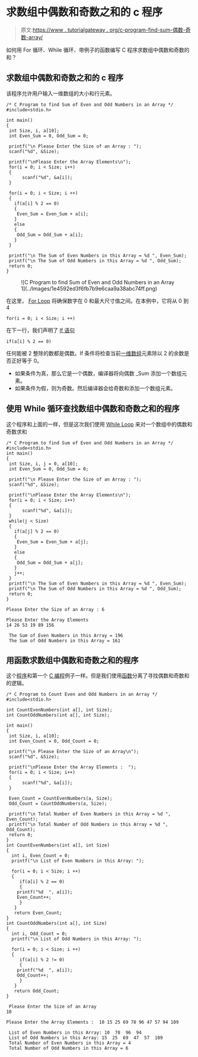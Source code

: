 # 求数组中偶数和奇数之和的 c 程序

> 原文:[https://www . tutorialgateway . org/c-program-find-sum-偶数-奇数-array/](https://www.tutorialgateway.org/c-program-find-sum-even-odd-numbers-array/)

如何用 For 循环、While 循环、带例子的函数编写 C 程序求数组中偶数和奇数的和？

## 求数组中偶数和奇数之和的 c 程序

该程序允许用户输入一维数组的大小和行元素。

```
/* C Program to find Sum of Even and Odd Numbers in an Array */
#include<stdio.h>

int main()
{
 int Size, i, a[10];
 int Even_Sum = 0, Odd_Sum = 0;

 printf("\n Please Enter the Size of an Array : ");
 scanf("%d", &Size);

 printf("\nPlease Enter the Array Elements\n");
 for(i = 0; i < Size; i++)
 {
      scanf("%d", &a[i]);
 }

 for(i = 0; i < Size; i ++)
 {
   if(a[i] % 2 == 0)
   {
 	Even_Sum = Even_Sum + a[i];
   }
   else
   {
 	Odd_Sum = Odd_Sum + a[i];
   }
 }

 printf("\n The Sum of Even Numbers in this Array = %d ", Even_Sum);
 printf("\n The Sum of Odd Numbers in this Array = %d ", Odd_Sum);
 return 0;
}
```

<figure class="wp-block-image">![C Program to find Sum of Even and Odd Numbers in an Array 1](../Images/1e4592ed3f6fb7b9e6caa9a38abc74ff.png)</figure>

在这里， [For Loop](https://www.tutorialgateway.org/for-loop-in-c-programming/) 将确保数字在 0 和最大尺寸值之间。在本例中，它将从 0 到 4

```
for(i = 0; i < Size; i ++)

```

在下一行，我们声明了 [If 语句](https://www.tutorialgateway.org/if-statement-in-c/ "If Statement in C")

```
if(a[i] % 2 == 0)
```

任何能被 2 整除的数都是偶数。If 条件将检查当前[一维数组](https://www.tutorialgateway.org/array-in-c/)元素除以 2 的余数是否正好等于 0。

*   如果条件为真，那么它是一个偶数，编译器将向偶数 _Sum 添加一个数组元素。
*   如果条件为假，则为奇数。然后编译器会给奇数和添加一个数组元素。

## 使用 While 循环查找数组中偶数和奇数之和的程序

这个程序和上面的一样，但是这次我们使用 [While Loop](https://www.tutorialgateway.org/while-loop-in-c/) 来对一个数组中的偶数和奇数求和

```
/* C Program to find Sum of Even and Odd Numbers in an Array */
#include<stdio.h>
int main()
{
 int Size, i, j = 0, a[10];
 int Even_Sum = 0, Odd_Sum = 0;

 printf("\n Please Enter the Size of an Array : ");
 scanf("%d", &Size);

 printf("\nPlease Enter the Array Elements\n");
 for(i = 0; i < Size; i++)
 {
      scanf("%d", &a[i]);
 } 
 while(j < Size)
 {
   if(a[j] % 2 == 0)
   {
 	Even_Sum = Even_Sum + a[j];
   }
   else
   {
 	Odd_Sum = Odd_Sum + a[j];
   }
   j++;
 } 
 printf("\n The Sum of Even Numbers in this Array = %d ", Even_Sum);
 printf("\n The Sum of Odd Numbers in this Array = %d ", Odd_Sum);
 return 0;
}
```

```
Please Enter the Size of an Array : 6

Please Enter the Array Elements
14 26 53 19 89 156

 The Sum of Even Numbers in this Array = 196 
 The Sum of Odd Numbers in this Array = 161 
```

## 用函数求数组中偶数和奇数之和的程序

这个[程序](https://www.tutorialgateway.org/c-programming-examples/)和第一个 [C 编程](https://www.tutorialgateway.org/c-programming/)例子一样。但是我们使用[函数](https://www.tutorialgateway.org/functions-in-c/)分离了寻找偶数和奇数和的逻辑。

```
/* C Program to Count Even and Odd Numbers in an Array */
#include<stdio.h>

int CountEvenNumbers(int a[], int Size);
int CountOddNumbers(int a[], int Size);

int main()
{
 int Size, i, a[10];
 int Even_Count = 0, Odd_Count = 0;

 printf("\n Please Enter the Size of an Array\n");
 scanf("%d", &Size);

 printf("\nPlease Enter the Array Elements :  ");
 for(i = 0; i < Size; i++)
 {
      scanf("%d", &a[i]);
 }

 Even_Count = CountEvenNumbers(a, Size);
 Odd_Count = CountOddNumbers(a, Size);

 printf("\n Total Number of Even Numbers in this Array = %d ", Even_Count);
 printf("\n Total Number of Odd Numbers in this Array = %d ", Odd_Count);
 return 0;
}
int CountEvenNumbers(int a[], int Size)
{
  int i, Even_Count = 0;
  printf("\n List of Even Numbers in this Array: ");

  for(i = 0; i < Size; i ++)
  {
     if(a[i] % 2 == 0)
     {
 	printf("%d  ", a[i]);
 	Even_Count++;
     }
   }
   return Even_Count;
}
int CountOddNumbers(int a[], int Size)
{
  int i, Odd_Count = 0;
  printf("\n List of Odd Numbers in this Array: ");

  for(i = 0; i < Size; i ++)
  {
     if(a[i] % 2 != 0)
     {
 	printf("%d  ", a[i]);
 	Odd_Count++;
     }
   }
   return Odd_Count;
}
```

```
 Please Enter the Size of an Array
10

Please Enter the Array Elements :  10 15 25 69 78 96 47 57 94 109

 List of Even Numbers in this Array: 10  78  96  94  
 List of Odd Numbers in this Array: 15  25  69  47  57  109  
 Total Number of Even Numbers in this Array = 4 
 Total Number of Odd Numbers in this Array = 6
```